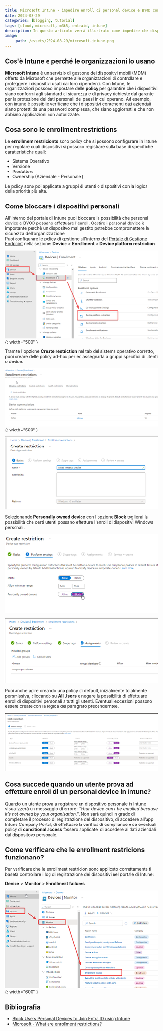 ```yaml
---
title: Microsoft Intune - impedire enroll di personal device e BYOD con le enrollment restrictions
date: 2024-08-29
categories: [blogging, tutorial]
tags: [cloud, microsoft, m365, entraid, intune]
description: In questo articolo verrà illustrato come impedire che dispositivi personali e BYOD possano effettuare l'enroll in Microsoft Intune configurando correttamente le policy di enrollment restrictions.
image:
     path: /assets/2024-08-29/microsoft-intune.png
---
```


## Cos'è Intune e perché le organizzazioni lo usano

**Microsoft Intune** è un servizio di gestione dei dispositivi mobili (MDM) offerto da Microsoft che permette alle organizzazioni di controllare e proteggere i dispositivi usati dai loro dipendenti. Con Intune, le organizzazioni possono impostare delle **policy** per garantire che i dispositivi siano conformi agli standard di sicurezza e di privacy richieste dal garante per la protezione dei dati personali dei paesi in cui operano. Ad esempio, con Intune è possibile verificare che i dispositivi contenenti dati aziendali siano protetti da una password complessa, che siano aggiornati e che non abbiano applicazioni non autorizzate.

## Cosa sono le enrollment restrictions

Le **enrollment restricionts** sono policy che si possono configurare in Intune per regolare quali dispositivi si possono registrare sulla base di specifiche caratteristiche quali: 

- Sistema Operativo
- Versione
- Produttore 
- Ownership (Aziendale - Personale )

Le policy sono poi applicate a gruppi di utenti o dispositivi con la logica della priorità più alta.

## Come bloccare i dispositivi personali

All'interno del portale di Intune puoi bloccare la possibilità che personal device e BYOD possano effettuare l'enroll. Gestire i personal device è importante perchè un dispositvo mal gestito potrebbe compromettere la sicurezza dell'organizzazione.  
Puoi configurare le policy di gestione all'interno del [Portale di Gestione Endpoint](https://endpoint.microsoft.com/) nella sezione: **Device** > **Enrollment** > **Device platform restriction**

![Device Platform Restriction](/assets/2024-08-29/image_01.png){: width="500" }

Tramite l'opzione **Create restriction** nel tab del sistema operativo corretto, puoi creare delle policy ad-hoc per ed assegnarla a gruppi specifici di utenti o device.

![Enrollment Restrictions](/assets/2024-08-29/image_02.png){: width="500" }

![Creazione Policy](/assets/2024-08-29/image_03.png)

Selezionando **Personally owned device** con l'opzione **Block** toglierai la possibilità che certi utenti possano effetture l'enroll di dispositivi Windows personali.

![blocco dei dispositivi personali](/assets/2024-08-29/image_04.png)

![Assegnazione](/assets/2024-08-29/image_05.png)

Puoi anche agire creando una policy di default, inizialmente totalmente persmissiva, cliccando su **All Users** e negare la possibilità di effettuare enroll di dispositivi personali a tutti gli utenti. Eventuali eccezioni possono essere create con la logica del paragrafo precenderntee.

![Configurazione il default](/assets/2024-08-29/image_06.png)

## Cosa succede quando un utente prova ad effetture enroll di un personal device in Intune?

Quando un utente prova a registrare un dispositivo personale in Intune visualizzerà un messaggio di errore: *"Your device can’t be enrolled because it’s not owned by your organization."*. Non sarà quindi in grado di completare il processo di registrazione del dispositivo, di accedere all'app Intune Company Portal, di effettuare la verifica di compliance e se eventuali policy di **conditional access** fossero applicate, di accedere ai dati aziendali dal dispositovo personale.

## Come verificare che le enrollment restricions funzionano?

Per verificare che le enrollment restricion sono applicato correttamente ti basetà controllare i log di registrazione dei dispositivi nel portale di Intune:

**Device** > **Monitor** > **Enrollment failures**

![Controllo dei log](/assets/2024-08-29/image_07.png){: width="600" }

## Bibliografia
- [Block Users Personal Devices to Join Entra ID using Intune](https://www.anoopcnair.com/block-users-personal-devices-join-entra-intune/)
- [Microsoft - What are enrollment restrictions?](https://learn.microsoft.com/en-us/mem/intune/enrollment/enrollment-restrictions-set#blocking-personal-windows-devices)